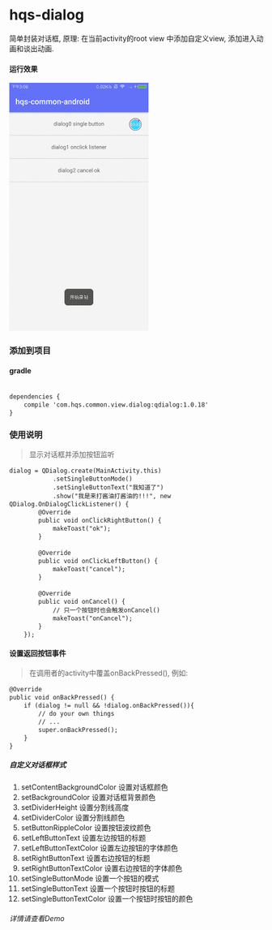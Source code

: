 # hqs-dialog
简单封装对话框, 原理: 在当前activity的root view 中添加自定义view, 添加进入动画和谈出动画.

#### 运行效果
![运行效果图](https://github.com/hqs5678/hqs-common-dialog-android/blob/master/2017-07-10%2015_10_51.gif)



### 添加到项目

#### gradle

```

dependencies {
    compile 'com.hqs.common.view.dialog:qdialog:1.0.18'
}

```

### 使用说明

> 显示对话框并添加按钮监听
```
dialog = QDialog.create(MainActivity.this)
            .setSingleButtonMode()
            .setSingleButtonText("我知道了")
            .show("我是来打酱油打酱油的!!!", new QDialog.OnDialogClickListener() {
        @Override
        public void onClickRightButton() {
            makeToast("ok");
        }

        @Override
        public void onClickLeftButton() {
            makeToast("cancel");
        }

        @Override
        public void onCancel() {
            // 只一个按钮时也会触发onCancel()
            makeToast("onCancel");
        }
    });
```

#### 设置返回按钮事件

> 在调用者的activity中覆盖onBackPressed(), 例如:
```
@Override
public void onBackPressed() {
    if (dialog != null && !dialog.onBackPressed()){
        // do your own things
        // ...
        super.onBackPressed();
    }
}
```


##### 自定义对话框样式

1. setContentBackgroundColor  设置对话框颜色
1. setBackgroundColor 设置对话框背景颜色
1. setDividerHeight  设置分割线高度
1. setDividerColor 设置分割线颜色
1. setButtonRippleColor  设置按钮波纹颜色
1. setLeftButtonText  设置左边按钮的标题
1. setLeftButtonTextColor  设置左边按钮的字体颜色
1. setRightButtonText 设置右边按钮的标题
1. setRightButtonTextColor 设置右边按钮的字体颜色
1. setSingleButtonMode 设置一个按钮的模式
1. setSingleButtonText 设置一个按钮时按钮的标题
1. setSingleButtonTextColor 设置一个按钮时按钮的颜色

###### 详情请查看Demo
